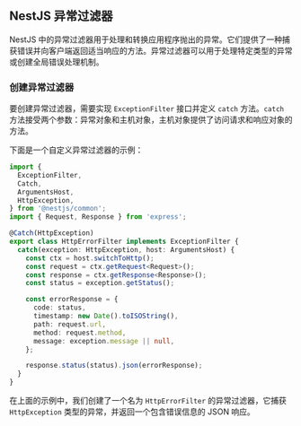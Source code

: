 ## NestJS 异常过滤器

NestJS 中的异常过滤器用于处理和转换应用程序抛出的异常。它们提供了一种捕获错误并向客户端返回适当响应的方法。异常过滤器可以用于处理特定类型的异常或创建全局错误处理机制。

### 创建异常过滤器

要创建异常过滤器，需要实现 `ExceptionFilter` 接口并定义 `catch` 方法。`catch` 方法接受两个参数：异常对象和主机对象，主机对象提供了访问请求和响应对象的方法。

下面是一个自定义异常过滤器的示例：

```typescript
import {
  ExceptionFilter,
  Catch,
  ArgumentsHost,
  HttpException,
} from '@nestjs/common';
import { Request, Response } from 'express';

@Catch(HttpException)
export class HttpErrorFilter implements ExceptionFilter {
  catch(exception: HttpException, host: ArgumentsHost) {
    const ctx = host.switchToHttp();
    const request = ctx.getRequest<Request>();
    const response = ctx.getResponse<Response>();
    const status = exception.getStatus();

    const errorResponse = {
      code: status,
      timestamp: new Date().toISOString(),
      path: request.url,
      method: request.method,
      message: exception.message || null,
    };

    response.status(status).json(errorResponse);
  }
}
```

在上面的示例中，我们创建了一个名为 `HttpErrorFilter` 的异常过滤器，它捕获 `HttpException` 类型的异常，并返回一个包含错误信息的 JSON 响应。
